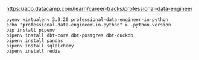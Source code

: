https://app.datacamp.com/learn/career-tracks/professional-data-engineer

```
pyenv virtualenv 3.9.20 professional-data-engineer-in-python
echo "professional-data-engineer-in-python" > .python-version
pip install pipenv
pipenv install dbt-core dbt-postgres dbt-duckdb
pipenv install pandas
pipenv install sqlalchemy
pipenv install redis
```
